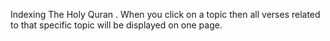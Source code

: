 Indexing The Holy Quran . When you click on a topic then all verses related to that specific topic will be displayed on one page.
